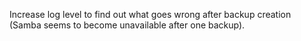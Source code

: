 Increase log level to find out what goes wrong after backup creation (Samba seems to become unavailable after one backup).
